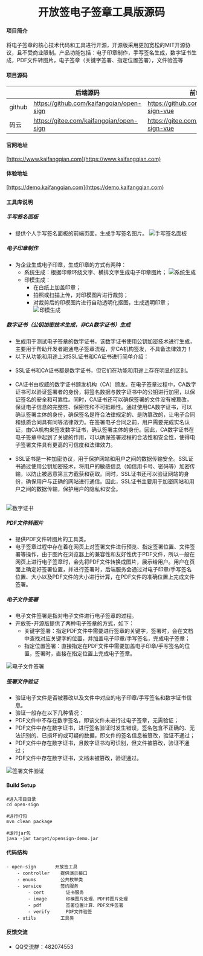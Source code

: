 <h1 style="text-align: center">开放签电子签章工具版源码</h1>

#### 项目简介
将电子签章的核心技术代码和工具进行开源，开源版采用更加宽松的MIT开源协议，且不受商业限制。产品功能包括：电子印章制作，手写签名生成，数字证书生成，PDF文件转图片，电子签章（关键字签署、指定位置签署），文件验签等

#### 项目源码
|     |   后端源码  |   前端源码  |
|---  |--- | --- |
|  github   |  https://github.com/kaifangqian/open-sign   |  https://github.com/kaifangqian/open-sign-vue  |
|  码云   |  https://gitee.com/kaifangqian/open-sign   |  https://gitee.com/kaifangqian/open-sign-vue  |

#### 官网地址
[https://www.kaifangqian.com](https://www.kaifangqian.com)

#### 体验地址
[https://demo.kaifangqian.com](https://demo.kaifangqian.com)

#### 工具库说明
##### 手写签名面板
* 提供个人手写签名面板的前端页面，生成手写签名图片。
![手写签名面板](./docs/images/signature.png)


##### 电子印章制作
* 为企业生成电子印章，生成印章的方式有两种：<br/>
    * 系统生成：根据印章环绕文字、横排文字生成电子印章图片；
  ![系统生成](./docs/images/seal-template.png)
    * 印模生成：
        * 在白纸上加盖印章；
        * 拍照或扫描上传，对印模图片进行裁剪；
        * 对裁剪后的印模图片进行自动透明化抠图，生成透明印章；
![印模生成](./docs/images/seal-ym.png)

##### 数字证书（公钥加密技术生成，非CA数字证书）生成
* 生成用于测试电子签章的数字证书，该数字证书使用公钥加密技术进行生成，主要用于帮助开发者跑通电子签章流程，非CA机构签发，不具备法律效力！<br/>
* 以下从功能和用途上对SSL证书和CA证书进行简单介绍：<br/><br/>
* SSL证书和CA证书都是数字证书，但它们在功能和用途上存在明显的区别。<br/><br/>
* CA证书由权威的数字证书颁发机构（CA）颁发。在电子签章过程中，CA数字证书可以验证签署者的身份，将签名数据与数字证书中的公钥进行加密，以保证签名的安全和可靠性。同时，CA证书还可以确保签署的文件没有被篡改，保证电子信息的完整性、保密性和不可抵赖性。通过使用CA数字证书，可以确认签署主体的身份，确保签名是符合法律规定的、是防篡改的，让电子合同和纸质合同具有同等法律效力。在签署电子合同之前，用户需要完成实名认证，由CA机构来签发数字证书，确认签署主体的身份。因此，CA数字证书在电子签章中起到了关键的作用，可以确保签署过程的合法性和安全性，使得电子签署文件具有更高的可信度和法律效力。<br/><br/>
* SSL证书是一种加密协议，用于保护网站和用户之间的数据传输安全。SSL证书通过使用公钥加密技术，将用户的敏感信息（如信用卡号、密码等）加密传输，以防止被恶意第三方截获和窃取。同时，SSL证书还可以验证网站的身份，确保用户与正确的网站进行通信。因此，SSL证书主要用于加密网站和用户之间的数据传输，保护用户的隐私和安全。<br/><br/>

![数字证书](./docs/images/pdf-cert.png)

##### PDF文件转图片

* 提供PDF文件转图片的工具类。<br/>
* 电子签章过程中存在着在网页上对签署文件进行预览、指定签署位置、文件签署等操作，由于图片在浏览器上的兼容性和友好性优于PDF文件，所以一般在网页上进行电子签章时，会先将PDF文件转换成图片，展示给用户。用户在页面上确定好签署位置，并进行签署时，后端服务会通过对电子印章/手写签名位置、大小以及PDF文件的大小进行计算，在PDF文件的准确位置上完成文件签署。

##### 电子文件签署

* 电子文件签署是指对电子文件进行电子签章的过程。<br/>
* 开放签-开源版提供了两种电子签章的方式，如下：<br/>
    * 关键字签署：指定PDF文件中需要进行签章的关键字，签署时，会在文档中查找对应关键字的位置，并加盖电子印章/手写签名，完成电子签章；</li>
    * 指定位置签署：直接指定在PDF文件中需要加盖电子印章/手写签名的位置，签署时，直接在指定位置上完成电子签章。</li>

![电子文件签署](./docs/images/product.png)

##### 签署文件验证
* 验证电子文件是否被篡改以及文件中对应的电子印章/手写签名和数字证书信息。<br/>
* 验证一般存在以下几种情况：<br/>
* PDF文件中不存在数字签名，即该文件未进行过电子签章，无需验证；
* PDF文件中存在数字证书，进行签名验证时发生错误，签名包含不正确的、无法识别的、已损坏的或可疑的数据，即文件的签名信息被篡改，验证不通过；
* PDF文件中存在数字证书，且数字证书均可识别，但文件被篡改，验证不通过；
* PDF文件中存在数字证书，文档未被篡改，验证通过。

![签署文件验证](./docs/images/verify.png)



#### Build Setup
```
#进入项目目录
cd open-sign

#进行打包
mvn clean package

#运行jar包
java -jar target/opensign-demo.jar
```


#### 代码结构
```
- open-sign       开放签工具
    - controller    提供演示接口
    - enums         公共枚举类
    - service       签约服务
        - cert        证书服务
        - image       印模图片处理、PDF转图片处理
        - pdf         签署位置计算、PDF文件签署
        - verify      PDF文件验签
    - utils         工具类
```

#### 反馈交流
- QQ交流群：482074553